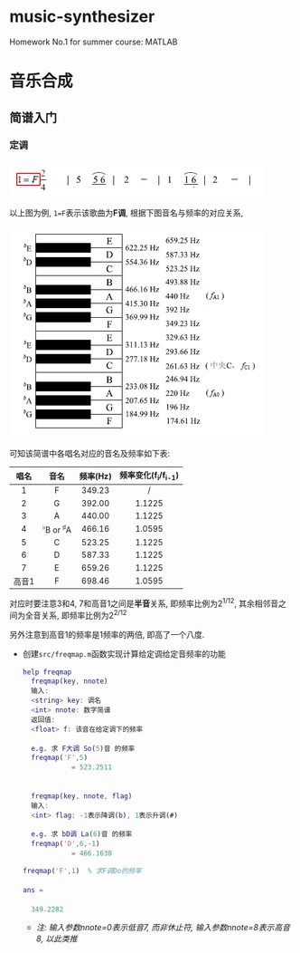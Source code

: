 # music-synthesizer
Homework No.1 for summer course: MATLAB

# 音乐合成

## 简谱入门

### 定调

![F调东方红](pic/F-key-ChinaRed.png)

以上图为例, `1=F`表示该歌曲为**F调**, 根据下图音名与频率的对应关系, 

![音名频率对应关系](pic/freqmap.png)

可知该简谱中各唱名对应的音名及频率如下表: 

|唱名|音名|频率(Hz)|频率变化(f<sub>i</sub>/f<sub>i-1</sub>)|
|:--:|:--:|:--:|:--:|
|1|F|349.23|/|
|2|G|392.00|1.1225|
|3|A|440.00|1.1225|
|4|<sup>♭</sup>B or <sup>♯</sup>A|466.16|1.0595|
|5|C|523.25|1.1225|
|6|D|587.33|1.1225|
|7|E|659.26|1.1225|
|高音1|F|698.46|1.0595|

对应时要注意3和4, 7和高音1之间是**半音**关系, 即频率比例为2<sup>1/12</sup>, 其余相邻音之间为全音关系, 即频率比例为2<sup>2/12</sup>

另外注意到高音1的频率是1频率的两倍, 即高了一个八度.

- 创建`src/freqmap.m`函数实现计算给定调给定音频率的功能

    ```matlab
    help freqmap
      freqmap(key, nnote)
      输入:
      <string> key: 调名
      <int> nnote: 数字简谱
      返回值:
      <float> f: 该音在给定调下的频率
     
      e.g. 求 F大调 So(5)音 的频率
      freqmap('F',5)
                = 523.2511
     
      
      freqmap(key, nnote, flag)
      输入:
      <int> flag: -1表示降调(b), 1表示升调(#)
     
      e.g. 求 bD调 La(6)音 的频率
      freqmap('D',6,-1)
                = 466.1638
    ```

    ```matlab
    freqmap('F',1)  % 求F调Do的频率

    ans =

      349.2282
    ```

    - *注: 输入参数nnote=0表示低音7, 而非休止符, 输入参数nnote=8表示高音8, 以此类推*
